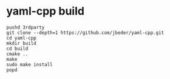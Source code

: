 # yaml-cpp build

    pushd 3rdparty
    git clone --depth=1 https://github.com/jbeder/yaml-cpp.git
    cd yaml-cpp
    mkdir build
    cd build
    cmake ..
    make
    sudo make install
    popd
